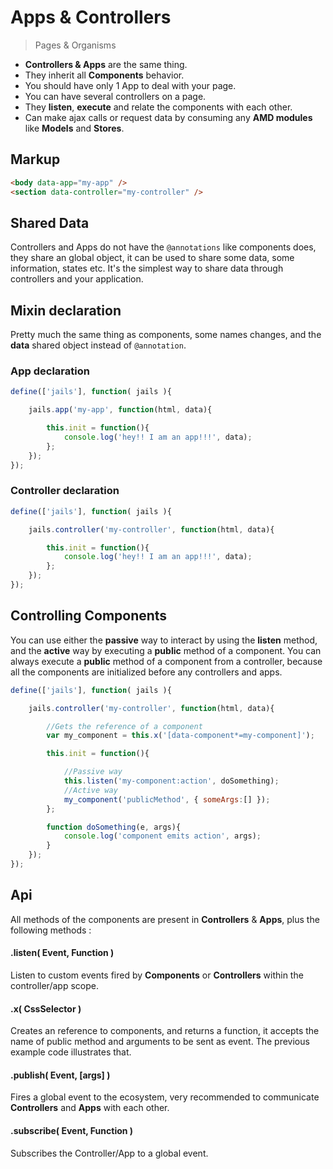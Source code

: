 # Apps & Controllers
<!--{h1:.massive-header.-with-tagline}-->

> Pages & Organisms

- **Controllers & Apps** are the same thing.
- They inherit all **Components** behavior.
- You should have only 1 App to deal with your page.
- You can have several controllers on a page.
- They **listen**, **execute** and relate the components with each other.
- Can make ajax calls or request data by consuming any **AMD modules** like **Models** and **Stores**.


## Markup

```html
<body data-app="my-app" />
<section data-controller="my-controller" />
```

## Shared Data

Controllers and Apps do not have the `@annotations` like components does, they share an global object, it can be used to share some data, some information, states etc. It's the simplest way to share data through controllers and your application.

## Mixin declaration

Pretty much the same thing as components, some names changes, and the **data** shared object instead of `@annotation`.

### App declaration

```js
define(['jails'], function( jails ){

    jails.app('my-app', function(html, data){

        this.init = function(){
            console.log('hey!! I am an app!!!', data);
        };
    });
});
```

### Controller declaration

```js
define(['jails'], function( jails ){

    jails.controller('my-controller', function(html, data){

        this.init = function(){
            console.log('hey!! I am an app!!!', data);
        };
    });
});
```

## Controlling Components

You can use either the **passive** way to interact by using the **listen** method, and the **active** way by executing a **public** method of a component. You can always execute a **public** method of a component from a controller, because all the components are initialized before any controllers and apps.

```js
define(['jails'], function( jails ){

    jails.controller('my-controller', function(html, data){

        //Gets the reference of a component
        var my_component = this.x('[data-component*=my-component]');

        this.init = function(){

            //Passive way
            this.listen('my-component:action', doSomething);
            //Active way
            my_component('publicMethod', { someArgs:[] });
        };

        function doSomething(e, args){
            console.log('component emits action', args);
        }
    });
});
```


## Api

All methods of the components are present in **Controllers** & **Apps**, plus the following methods :

#### .listen( Event, Function )
Listen to custom events fired by **Components** or **Controllers** within the controller/app scope.

#### .x( CssSelector )
Creates an reference to components, and returns a function, it accepts the name of public method and arguments to be sent as event. The previous example code illustrates that.

#### .publish( Event, [args] )
Fires a global event to the ecosystem, very recommended to communicate **Controllers** and **Apps** with each other.

#### .subscribe( Event, Function )
Subscribes the Controller/App to a global event.
